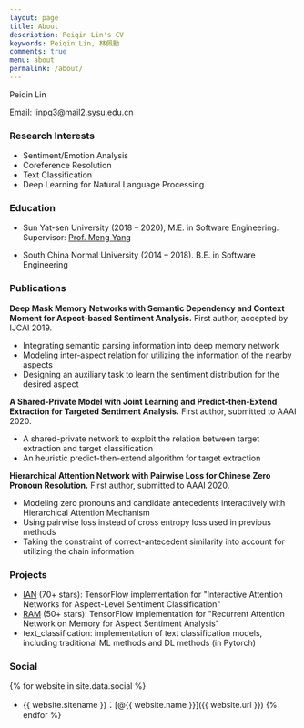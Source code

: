 ```yaml
---
layout: page
title: About
description: Peiqin Lin's CV
keywords: Peiqin Lin, 林佩勤
comments: true
menu: about
permalink: /about/
---
```


Peiqin Lin

Email: linpq3@mail2.sysu.edu.cn

### Research Interests

- Sentiment/Emotion Analysis
- Coreference Resolution
- Text Classification
- Deep Learning for Natural Language Processing

### Education

- Sun Yat-sen University (2018 – 2020), M.E. in Software Engineering. Supervisor: [Prof. Meng Yang](http://www.smartllv.com/members.html)

- South China Normal University (2014 – 2018). B.E. in Software Engineering

### Publications

**Deep Mask Memory Networks with Semantic Dependency and Context Moment for Aspect-based Sentiment Analysis.** First author, accepted by IJCAI 2019.

- Integrating semantic parsing information into deep memory network
- Modeling inter-aspect relation for utilizing the information of the nearby aspects
- Designing an auxiliary task to learn the sentiment distribution for the desired aspect

**A Shared-Private Model with Joint Learning and Predict-then-Extend Extraction for Targeted Sentiment Analysis.** First author, submitted to AAAI 2020.

- A shared-private network to exploit the relation between target extraction and target classification
- An heuristic predict-then-extend algorithm for target extraction

**Hierarchical Attention Network with Pairwise Loss for Chinese Zero Pronoun Resolution.** First author, submitted to AAAI 2020.

- Modeling zero pronouns and candidate antecedents interactively with Hierarchical Attention Mechanism
- Using pairwise loss instead of cross entropy loss used in previous methods
- Taking the constraint of correct-antecedent similarity into account for utilizing the chain information

### Projects

- [IAN](https://github.com/lpq29743/IAN) (70+ stars): TensorFlow implementation for "Interactive Attention Networks for Aspect-Level Sentiment Classification"
- [RAM](https://github.com/lpq29743/RAM) (50+ stars): TensorFlow implementation for "Recurrent Attention Network on Memory for Aspect Sentiment Analysis"
- text_classification: implementation of text classification models, including traditional ML methods and DL methods (in Pytorch)

### Social

{% for website in site.data.social %}
* {{ website.sitename }}：[@{{ website.name }}]({{ website.url }})
{% endfor %}